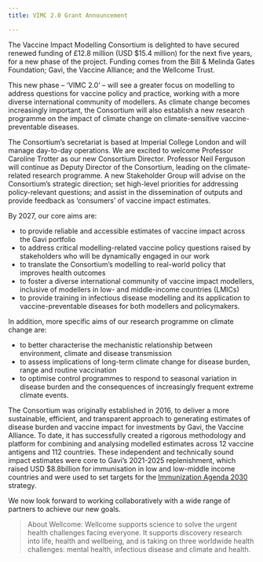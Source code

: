 ```yaml
---
title: VIMC 2.0 Grant Announcement

---
```

The Vaccine Impact Modelling Consortium is delighted to have secured renewed funding of £12.8 million (USD $15.4 million) for the next five years, for a new phase of the project. Funding comes from the Bill & Melinda Gates Foundation; Gavi, the Vaccine Alliance; and the Wellcome Trust.

This new phase – ‘VIMC 2.0’ – will see a greater focus on modelling to address questions for vaccine policy and practice, working with a more diverse international community of modellers. As climate change becomes increasingly important, the Consortium will also establish a new research programme on the impact of climate change on climate-sensitive vaccine-preventable diseases.

The Consortium’s secretariat is based at Imperial College London and will manage day-to-day operations. We are excited to welcome Professor Caroline Trotter as our new Consortium Director. Professor Neil Ferguson will continue as Deputy Director of the Consortium, leading on the climate-related research programme. A new Stakeholder Group will advise on the Consortium’s strategic direction; set high-level priorities for addressing policy-relevant questions; and assist in the dissemination of outputs and provide feedback as ‘consumers’ of vaccine impact estimates. 

By 2027, our core aims are:
- to provide reliable and accessible estimates of vaccine impact across the Gavi portfolio
- to address critical modelling-related vaccine policy questions raised by   stakeholders who will be dynamically engaged in our work
- to translate the Consortium’s modelling to real-world policy that improves health outcomes
- to foster a diverse international community of vaccine impact modellers, inclusive of modellers in low- and middle-income countries (LMICs)
- to provide training in infectious disease modelling and its application to vaccine-preventable diseases for both modellers and policymakers.

In addition, more specific aims of our research programme on climate change are:
- to better characterise the mechanistic relationship between environment, climate and disease transmission 
- to assess implications of long-term climate change for disease burden, range and routine vaccination
- to optimise control programmes to respond to seasonal variation in disease burden and the consequences of increasingly frequent extreme climate events.

The Consortium was originally established in 2016, to deliver a more sustainable, efficient, and transparent approach to generating estimates of disease burden and vaccine impact for investments by Gavi, the Vaccine Alliance. To date, it has successfully created a rigorous methodology and platform for combining and analysing modelled estimates across 12 vaccine antigens and 112 countries. These independent and technically sound impact estimates were core to Gavi’s 2021-2025 replenishment, which raised USD $8.8billion for immunisation in low and low-middle income countries and were used to set targets for the [Immunization Agenda 2030](https://www.immunizationagenda2030.org/) strategy.

We now look forward to working collaboratively with a wide range of partners to achieve our new goals. 


> About Wellcome: Wellcome supports science to solve the urgent health challenges facing everyone. It supports discovery research into life, health and wellbeing, and is taking on three worldwide health challenges: mental health, infectious disease and climate and health.

